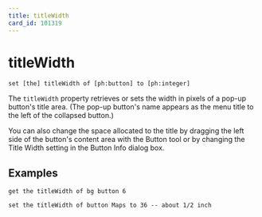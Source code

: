```yaml
---
title: titleWidth
card_id: 101319
---
```


# titleWidth

`set [the] titleWidth of [ph:button] to [ph:integer]`

The `titleWidth` property retrieves or sets the width in pixels of a pop-up button's title area.  (The pop-up button's name appears as the menu title to the left of the collapsed button.)

You can also change the space allocated to the title  by dragging the left side of the button's content area with the Button tool or by changing the Title Width setting  in the Button Info dialog box.

## Examples

```
get the titleWidth of bg button 6

set the titleWidth of button Maps to 36 -- about 1/2 inch
```
